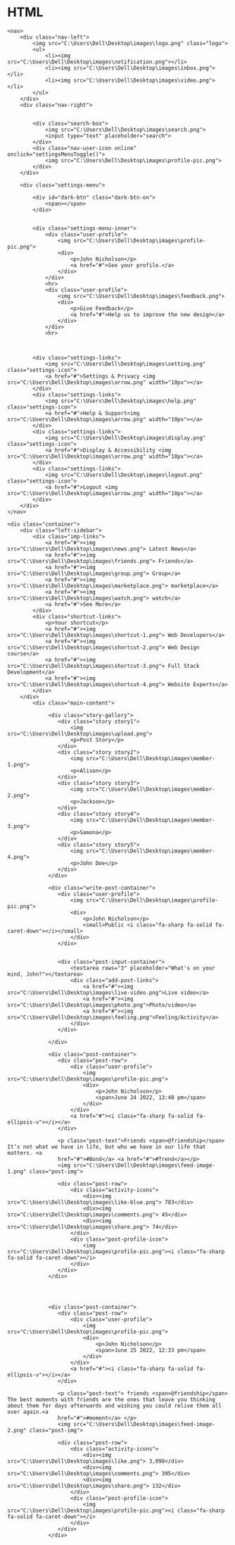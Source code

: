 # HTML
<!DOCTYPE html>
<html lang="en">
<head>
    <meta charset="UTF-8">
    <title>Socialbook - Easy to grow up</title>
    <link rel="stylesheet" href="ST.css">
    <script src="https://kit.fontawesome.com/ebdf4268fa.js" crossorigin="anonymous"></script>
</head>
<body>

    <nav>
        <div class="nav-left">
            <img src="C:\Users\Dell\Desktop\images\logo.png" class="logo">
            <ul>
                <li><img src="C:\Users\Dell\Desktop\images\notification.png"></li>
                <li><img src="C:\Users\Dell\Desktop\images\inbox.png"></li>
                <li><img src="C:\Users\Dell\Desktop\images\video.png"></li>
            </ul>
        </div>
        <div class="nav-right">
            

            <div class="search-box">
                <img src="C:\Users\Dell\Desktop\images\search.png">
                <input type="text" placeholder="search">
            </div>
            <div class="nav-user-icon online" onclick="settingsMenuToggle()">
                <img src="C:\Users\Dell\Desktop\images\profile-pic.png">
            </div>
        </div>
<!---------------------------------------------------- settings-menu------------------------------------------ -->
        <div class="settings-menu">

            <div id="dark-btn" class="dark-btn-on">
                <span></span>
            </div>


            <div class="settings-menu-inner">
                <div class="user-profile">
                    <img src="C:\Users\Dell\Desktop\images\profile-pic.png">
                    <div>
                        <p>John Nicholson</p>
                        <a href="#">See your profile.</a>
                    </div>
                </div>
                <hr>
                <div class="user-profile">
                    <img src="C:\Users\Dell\Desktop\images\feedback.png">
                    <div>
                        <p>Give Feedback</p>
                        <a href="#">Help us to improve the new design</a>
                    </div>
                </div>
                <hr>
            
        
            
            <div class="settings-links">
                <img src="C:\Users\Dell\Desktop\images\setting.png" class="settings-icon">
                <a href="#">Settings & Privacy <img src="C:\Users\Dell\Desktop\images\arrow.png" width="10px"></a>
            </div>
            <div class="settings-links">
                <img src="C:\Users\Dell\Desktop\images\help.png" class="settings-icon">
                <a href="#">Help & Support<img src="C:\Users\Dell\Desktop\images\arrow.png" width="10px"></a>
            </div>
            <div class="settings-links">
                <img src="C:\Users\Dell\Desktop\images\display.png" class="settings-icon">
                <a href="#">Display & Accessibility <img src="C:\Users\Dell\Desktop\images\arrow.png" width="10px"></a>
            </div>
            <div class="settings-links">
                <img src="C:\Users\Dell\Desktop\images\logout.png" class="settings-icon">
                <a href="#">Logout <img src="C:\Users\Dell\Desktop\images\arrow.png" width="10px"></a>
            </div>
        </div>
    </nav>

    <div class="container">
        <div class="left-sidebar">
            <div class="imp-links">
                <a href="#"><img src="C:\Users\Dell\Desktop\images\news.png"> Latest News</a>
                <a href="#"><img src="C:\Users\Dell\Desktop\images\friends.png"> Friends</a>
                <a href="#"><img src="C:\Users\Dell\Desktop\images\group.png"> Group</a>
                <a href="#"><img src="C:\Users\Dell\Desktop\images\marketplace.png"> marketplace</a>
                <a href="#"><img src="C:\Users\Dell\Desktop\images\watch.png"> watch</a>
                <a href="#">See More</a>
            </div>
            <div class="shortcut-links">
                <p>Your shortcut</p>
                <a href="#"><img src="C:\Users\Dell\Desktop\images\shortcut-1.png"> Web Developers</a>
                <a href="#"><img src="C:\Users\Dell\Desktop\images\shortcut-2.png"> Web Design course</a>
                <a href="#"><img src="C:\Users\Dell\Desktop\images\shortcut-3.png"> Full Stack Development</a>
                <a href="#"><img src="C:\Users\Dell\Desktop\images\shortcut-4.png"> Website Experts</a>
            </div>
        </div>
            <div class="main-content">

                 <div class="story-gallery">
                    <div class="story story1">
                        <img src="C:\Users\Dell\Desktop\images\upload.png">
                        <p>Post Story</p>
                    </div>
                    <div class="story story2">
                        <img src="C:\Users\Dell\Desktop\images\member-1.png">
                        <p>Alison</p>
                    </div>
                    <div class="story story3">
                        <img src="C:\Users\Dell\Desktop\images\member-2.png">
                        <p>Jackson</p>
                    </div>
                    <div class="story story4">
                        <img src="C:\Users\Dell\Desktop\images\member-3.png">
                        <p>Samona</p>
                    </div>
                    <div class="story story5">
                        <img src="C:\Users\Dell\Desktop\images\member-4.png">
                        <p>John Doe</p>
                    </div>
                 </div>

                 <div class="write-post-container">
                    <div class="user-profile">
                        <img src="C:\Users\Dell\Desktop\images\profile-pic.png">
                        <div>
                            <p>John Nicholson</p>
                            <small>Public <i class="fa-sharp fa-solid fa-caret-down"></i></small>
                        </div>
                    </div>


                    <div class="post-input-container">
                        <textarea rows="3" placeholder="What's on your mind, John?"></textarea>   
                        <div class="add-post-links">
                            <a href="#"><img src="C:\Users\Dell\Desktop\images\live-video.png">Live video</a>
                            <a href="#"><img src="C:\Users\Dell\Desktop\images\photo.png">Photo/video</a>
                            <a href="#"><img src="C:\Users\Dell\Desktop\images\feeling.png">Feeling/Activity</a>
                        </div>
                    </div>

                 </div>

                 <div class="post-container">
                    <div class="post-row">
                        <div class="user-profile">
                            <img src="C:\Users\Dell\Desktop\images\profile-pic.png">
                            <div>
                                <p>John Nicholson</p>
                                <span>June 24 2022, 13:40 pm</span>
                            </div>
                        </div>
                        <a href="#"><i class="fa-sharp fa-solid fa-ellipsis-v"></i></a>
                    </div>
                    
                    <p class="post-text">Friends <span>@friendship</span> It’s not what we have in life, but who we have in our life that matters. <a 
                    href="#">#Bond</a> <a href="#">#Trend</a></p>
                    <img src="C:\Users\Dell\Desktop\images\feed-image-1.png" class="post-img">

                    <div class="post-row">
                        <div class="activity-icons">
                            <div><img src="C:\Users\Dell\Desktop\images\like-blue.png"> 783</div>
                            <div><img src="C:\Users\Dell\Desktop\images\comments.png"> 45</div>
                            <div><img src="C:\Users\Dell\Desktop\images\share.png"> 74</div>
                        </div>
                        <div class="post-profile-icon">
                            <img src="C:\Users\Dell\Desktop\images\profile-pic.png"><i class="fa-sharp fa-solid fa-caret-down"></i>
                        </div>
                    </div>
                 </div>




                 <div class="post-container">
                    <div class="post-row">
                        <div class="user-profile">
                            <img src="C:\Users\Dell\Desktop\images\profile-pic.png">
                            <div>
                                <p>John Nicholson</p>
                                <span>June 25 2022, 12:33 pm</span>
                            </div>
                        </div>
                        <a href="#"><i class="fa-sharp fa-solid fa-ellipsis-v"></i></a>
                    </div>
                    
                    <p class="post-text"> friends <span>@friendship</span> The best moments with friends are the ones that leave you thinking about them for days afterwards and wishing you could relive them all over again.<a 
                    href="#">#moment</a> </p>
                    <img src="C:\Users\Dell\Desktop\images\feed-image-2.png" class="post-img">

                    <div class="post-row">
                        <div class="activity-icons">
                            <div><img src="C:\Users\Dell\Desktop\images\like.png"> 3,098</div>
                            <div><img src="C:\Users\Dell\Desktop\images\comments.png"> 395</div>
                            <div><img src="C:\Users\Dell\Desktop\images\share.png"> 132</div>
                        </div>
                        <div class="post-profile-icon">
                            <img src="C:\Users\Dell\Desktop\images\profile-pic.png"><i class="fa-sharp fa-solid fa-caret-down"></i>
                        </div>
                    </div>
                 </div>
